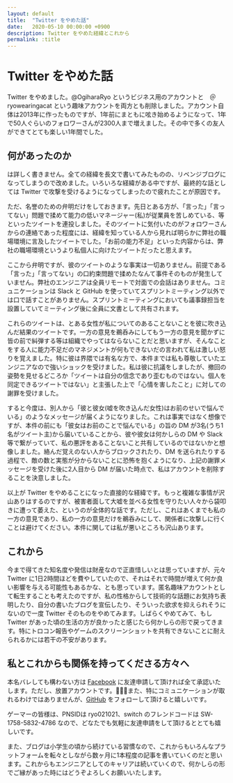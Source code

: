 ```yaml
---
layout: default
title:  "Twitter をやめた話"
date:   2020-05-10 00:00:00 +0900
description: Twitter をやめた経緯とこれから
permalink: :title
---
```


# Twitter をやめた話

Twitter をやめました。@OgiharaRyo というビジネス用のアカウントと　＠ryowearingacat という趣味アカウントを両方とも削除しました。アカウント自体は2013年に作ったものですが、1年前にまともに呟き始めるようになって、1年で50人ぐらいのフォロワーさんが2300人まで増えました。その中で多くの友人ができてとても楽しい1年間でした。

## 何があったのか

は詳しく書きません。全ての経緯を長文で書いてみたものの、リベンジブログになってしまうので改めました。いろいろな経緯がある中ですが、最終的な話としては Twitter で攻撃を受けるようになってしまったので疲れたことが原因です。

ただ、名誉のための弁明だけをしておきます。先日とある方が、「言った」「言ってない」問題で揉めて能力の低いマネージャー(私)が従業員を苦しめている、等といったツイートを連投しました。そのツイートに気付いたのがフォロワーさんからの連絡であった程度には、経緯を知っている人から見れば明らかに弊社の職場環境に言及したツイートでした。「お前の能力不足」といった内容からは、弊社の職場環境というより私個人に向けたツイートだったと思えます。

ここから弁明ですが、彼のツイートのような事実は一切ありません。前提である「言った」「言ってない」の口約束問題で揉めたなんて事件そのものが発生していません。弊社のエンジニアは全員リモートで対面での会話はありません。コミュニケーションは Slack と GitHub を使っていてスプリントミーティング以外では口で話すことがありません。スプリントミーティングにおいても議事録担当を設置していてミーティング後に全員に文書として共有されます。

これらのツイートは、とある女性が私についてのあることないことを彼に吹き込んだ結果のツイートです。一方の意見を鵜呑みにしてもう一方の意見を聞かずに皆の前で糾弾する等は組織でやってはならないことだと思いますが、そんなことをする人に能力不足だのマネジメントが何もできないだの言われて私は激しい怒りを覚えました。特に彼は界隈では有名な方で、本件までは私も尊敬していたエンジニアなので強いショックを受けました。私は彼に抗議をしましたが、撤回の姿勢を見せるどころか「ツイートは自分の信念であり歪むものではない。個人を同定できるツイートではない」と主張した上で「心情を害したこと」に対しての謝罪を受けました。

すると今度は、別人から「彼と彼女(嘘を吹き込んだ女性)はお前のせいで悩んでいる」のようなメッセージが届くようになりました。これは事実ではなく想像ですが、本件の前にも「彼女はお前のことで悩んでいる」の旨の DM が3名(うち1名がツイート主)から届いていることから、彼や彼女は何かしらの DM や Slack 等で繋がっていて、私の悪評をあることないこと共有しているのではないかと想像しました。絡んだ覚えのない人からブロックされたり、DM を送られたりする過程で、敵の数と実態が分からないことに恐怖を抱くようになり、上記の謝罪メッセージを受けた後に2人目から DM が届いた時点で、私はアカウントを削除することを決意しました。

以上が Twitter をやめることになった直接的な経緯です。もっと複雑な事情が沢山ありはするのですが、被害者面して大嘘を並べる女性を守りたい人々から袋叩きに遭って萎えた、というのが全体的な話です。ただし、これはあくまでも私の一方の意見であり、私の一方の意見だけを鵜呑みにして、関係者に攻撃しに行くことは避けてください。本件に関しては私が悪いところも沢山あります。

## これから

今まで得てきた知名度や発信は財産なので正直惜しいとは思っていますが、元々 Twitter に1日2時間ほどを費やしていたので、それはそれで時間が増えて何か良い影響を与える可能性もあるかな、とも思っています。匿名趣味アカウントとして転生することも考えたのですが、私の性格からして技術的な話題にお気持ち表明したり、自分の書いたブログを宣伝したり、そういった欲求を抑えられそうにないので一度 Twitter そのものをやめてみます。しばらくやめてみて、もし Twitter があった頃の生活の方が良かったと感じたら何かしらの形で戻ってきます。特にトロコン報告やゲームのスクリーンショットを共有できないことに耐えられるかには若干の不安があります。

## 私とこれからも関係を持ってくださる方々へ

本名バレしても構わない方は [Facebook](https://www.facebook.com/ryo.ogihara.5) に友達申請して頂ければ全て承認いたします。ただし、放置アカウントです。また、特にコミュニケーションが取れるわけではありませんが、[GitHub](https://github.com/ogihara-ryo) をフォローして頂けると嬉しいです。

ゲーマーの皆様は、PNSIDは ryo021021、switch のフレンドコードは SW-1758-5832-4786 なので、どなたでも気軽に友達申請をして頂けるととても嬉しいです。

また、ブログは小学生の頃から続けている習慣なので、これからもいろんなプラットフォームを転々としながら数ヶ月に1本程度の記事を書いていくのだと思います。これからもエンジニアとしてのキャリアは続いていくので、何かしらの形でご縁があった時にはどうぞよろしくお願いいたします。


